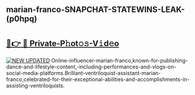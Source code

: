 ## marian-franco-SNAPCHAT-STATEWINS-LEAK-(p0hpq)


# <h2><a href="https://mediaupload.pro?-20M">🔗👉 🔴 Private-P𝚑ot𝚘𝚜-V𝚒d𝚎o</a></h2>

[![NEW UPDATED](https://i.imgur.com/0qMVB7G.gif)](https://mediaupload.pro?-20M)
Online-influencer-marian-franco,known-for-publishing-dance-and-lifestyle-content,-including-performances-and-vlogs-on-social-media-platforms.Brilliant-ventriloquist-assistant-marian-franco,celebrated-for-their-exceptional-abilities-and-accomplishments-in-assisting-ventriloquists.  
